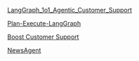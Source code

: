 [LangGraph_1o1_Agentic_Customer_Support](https://github.com/Farzad-R/Advanced-QA-and-RAG-Series/tree/main/LangGraph_1o1_Agentic_Customer_Support)

[Plan-Execute-LangGraph](https://wikidocs.net/270688)

[Boost Customer Support](https://dev.to/kaymen99/boost-customer-support-ai-agents-langgraph-and-rag-for-email-automation-21hj)

[NewsAgent](https://www.kaggle.com/code/suvroo/newsagent)


